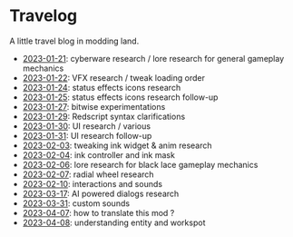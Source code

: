 # Travelog

A little travel blog in modding land.

- [2023-01-21](./2023-01-21.md): cyberware research / lore research for general gameplay mechanics
- [2023-01-22](./2023-01-22.md): VFX research / tweak loading order
- [2023-01-24](./2023-01-24.md): status effects icons research
- [2023-01-25](./2023-01-25.md): status effects icons research follow-up
- [2023-01-27](./2023-01-27.md): bitwise experimentations
- [2023-01-29](./2023-01-29.md): Redscript syntax clarifications
- [2023-01-30](./2023-01-30.md): UI research / various
- [2023-01-31](./2023-01-31.md): UI research follow-up
- [2023-02-03](./2023-02-03.md): tweaking ink widget & anim research
- [2023-02-04](./2023-02-04.md): ink controller and ink mask
- [2023-02-06](./2023-02-06.md): lore research for black lace gameplay mechanics
- [2023-02-07](./2023-02-07.md): radial wheel research
- [2023-02-10](./2023-02-10.md): interactions and sounds
- [2023-03-17](./2023-03-17.md): AI powered dialogs research
- [2023-03-31](./2023-03-31.md): custom sounds
- [2023-04-07](./2023-04-07.md): how to translate this mod ?
- [2023-04-08](./2023-04-08.md): understanding entity and workspot
